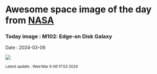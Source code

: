 
# Awesome space image of the day from [NASA](https://api.nasa.gov/)

### Today image : M102: Edge-on Disk Galaxy
Date : 2024-03-06

![](https://apod.nasa.gov/apod/image/2403/M102_HubbleEbrahimian_960.jpg)

<small>Latest update : Wed Mar  6 06:17:53 2024</small>
        